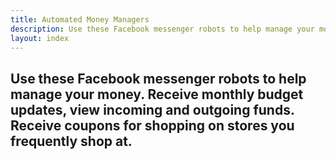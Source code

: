 ```yaml
---
title: Automated Money Managers
description: Use these Facebook messenger robots to help manage your money. Receive monthly budget updates, view incoming and outgoing funds. Receive coupons for shopping on stores you frequently shop at
layout: index
---
```


## Use these Facebook messenger robots to help manage your money. Receive monthly budget updates, view incoming and outgoing funds. Receive coupons for shopping on stores you frequently shop at.

